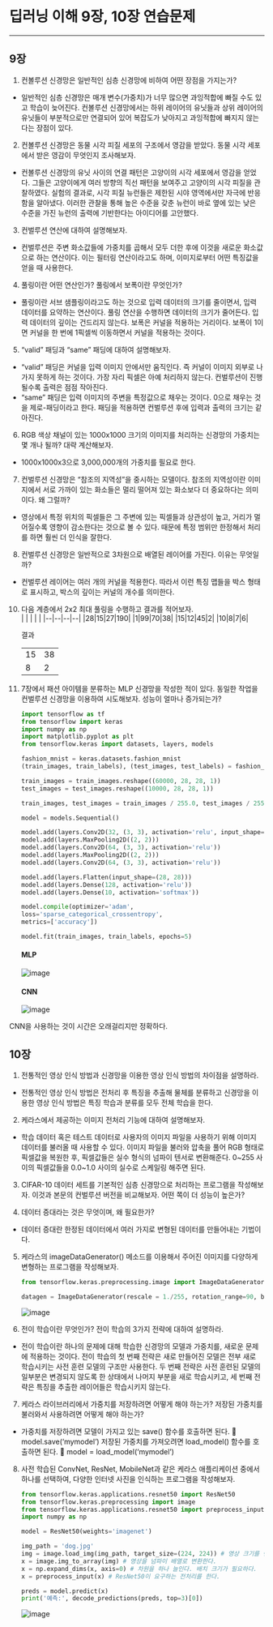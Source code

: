 # 딥러닝 이해 9장, 10장 연습문제

---

## 9장

1. 컨볼루션 신경망은 일반적인 심층 신경망에 비하여 어떤 장점을 가지는가?

- 일반적인 심층 신경망은 매개 변수(가중치)가 너무 많으면 과잉적합에 빠질 수도 있고 학습이 늦어진다. 컨볼루션 신경망에서는 하위 레이어의 유닛들과 상위 레이어의 유닛들이 부분적으로만 연결되어 있어 복잡도가 낮아지고 과잉적합에 빠지지 않는다는 장점이 있다.

2. 컨볼루션 신경망은 동물 시각 피질 세포의 구조에서 영감을 받았다. 동물 시각 세포에서 받은 영감이 무엇인지 조사해보자.

- 컨볼루션 신경망의 유닛 사이의 연결 패턴은 고양이의 시각 세포에서 영감을 얻었다. 그들은 고양이에게 여러 방향의 직선 패턴을 보여주고 고양이의 시각 피질을 관찰하였다. 실험의 결과로, 시각 피질 뉴런들은 제한된 시야 영역에서만 자극에 반응함을 알아냈다. 이러한 관찰을 통해 높은 수준을 갖춘 뉴런이 바로 옆에 있는 낮은 수준을 가진 뉴런의 출력에 기반한다는 아이디어를 고안했다.

3. 컨벌루션 연산에 대하여 설명해보자.

- 컨벌루션은 주변 화소값들에 가중치를 곱해서 모두 더한 후에 이것을 새로운 화소값으로 하는 연산이다. 이는 필터링 연산이라고도 하며, 이미지로부터 어떤 특징값을 얻을 때 사용한다.

4. 풀링이란 어떤 연산인가? 풀링에서 보폭이란 무엇인가?

- 풀링이란 서브 샘플링이라고도 하는 것으로 입력 데이터의 크기를 줄이면서, 입력 데이터를 요약하는 연산이다. 풀링 연산을 수행하면 데이터의 크기가 줄어든다. 입력 데이터의 깊이는 건드리지 않는다. 보폭은 커널을 적용하는 거리이다. 보폭이 1이면 커널을 한 번에 1픽셀씩 이동하면서 커널을 적용하는 것이다.

5. “valid” 패딩과 “same” 패딩에 대하여 설명해보자.

- “valid” 패딩은 커널을 입력 이미지 안에서만 움직인다. 즉 커널이 이미지 외부로 나가지 못하게 하는 것이다. 가장 자리 픽셀은 아예 처리하지 않는다. 컨벌루션이 진행될수록 출력은 점점 작아진다.
- “same” 패딩은 입력 이미지의 주변을 특정값으로 채우는 것이다. 0으로 채우는 것을 제로-패딩이라고 한다. 패딩을 적용하면 컨벌루션 후에 입력과 출력의 크기는 같아진다.

6. RGB 색상 채널이 있는 1000x1000 크기의 이미지를 처리하는 신경망의 가중치는 몇 개나 될까? 대략 계산해보자.

- 1000x1000x3으로 3,000,000개의 가중치를 필요로 한다.

7. 컨벌루션 신경망은 “참조의 지역성”을 중시하는 모델이다. 참조의 지역성이란 이미지에서 서로 가까이 있는 화소들은 멀리 떨어져 있는 화소보다 더 중요하다는 의미이다. 왜 그럴까?

- 영상에서 특정 위치의 픽셀들은 그 주변에 있는 픽셀들과 상관성이 높고, 거리가 멀어질수록 영향이 감소한다는 것으로 볼 수 있다. 때문에 특정 범위만 한정해서 처리를 하면 훨씬 더 인식을 잘한다.

8. 컨벌루션 신경망은 일반적으로 3차원으로 배열된 레이어를 가진다. 이유는 무엇일까?

- 컨벌루션 레이어는 여러 개의 커널을 적용한다. 따라서 이런 특징 맵들을 박스 형태로 표시하고, 박스의 깊이는 커널의 개수를 의미한다.

10. 다음 계층에서 2x2 최대 풀링을 수행하고 결과를 적어보자.  
    | | | | |
    |--|--|--|--|
    |28|15|27|190|
    |1|99|70|38|
    |15|12|45|2|
    |10|8|7|6|

    결과

    |     |     |
    | --- | --- |
    | 15  | 38  |
    | 8   | 2   |

11. 7장에서 패션 아이템을 분류하는 MLP 신경망을 작성한 적이 있다. 동일한 작업을 컨벌루션 신경망을 이용하여 시도해보자. 성능이 얼마나 증가되는가?

    ```python
    import tensorflow as tf
    from tensorflow import keras
    import numpy as np
    import matplotlib.pyplot as plt
    from tensorflow.keras import datasets, layers, models

    fashion_mnist = keras.datasets.fashion_mnist
    (train_images, train_labels), (test_images, test_labels) = fashion_mnist.load_data()

    train_images = train_images.reshape((60000, 28, 28, 1))
    test_images = test_images.reshape((10000, 28, 28, 1))

    train_images, test_images = train_images / 255.0, test_images / 255.0

    model = models.Sequential()

    model.add(layers.Conv2D(32, (3, 3), activation='relu', input_shape=(28, 28, 1)))
    model.add(layers.MaxPooling2D((2, 2)))
    model.add(layers.Conv2D(64, (3, 3), activation='relu'))
    model.add(layers.MaxPooling2D((2, 2)))
    model.add(layers.Conv2D(64, (3, 3), activation='relu'))

    model.add(layers.Flatten(input_shape=(28, 28)))
    model.add(layers.Dense(128, activation='relu'))
    model.add(layers.Dense(10, activation='softmax'))

    model.compile(optimizer='adam',
    loss='sparse_categorical_crossentropy',
    metrics=['accuracy'])

    model.fit(train_images, train_labels, epochs=5)
    ```

    #### MLP

    ![image](https://user-images.githubusercontent.com/76952602/143684455-8dea0480-8233-45bb-982c-a5fb3af2eb51.png)

    #### CNN

    ![image](https://user-images.githubusercontent.com/76952602/143684464-3f69ce92-561b-417c-86a6-0197909ef420.png)

CNN을 사용하는 것이 시간은 오래걸리지만 정확하다.

## 10장

1. 전통적인 영상 인식 방법과 신경망을 이용한 영상 인식 방법의 차이점을 설명하라.

- 전통적인 영상 인식 방법은 전처리 후 특징을 추출해 물체를 분류하고 신경망을 이용한 영상 인식 방법은 특징 학습과 분류를 모두 전체 학습을 한다.

2. 케라스에서 제공하는 이미지 전처리 기능에 대하여 설명해보자.

- 학습 데이터 혹은 테스트 데이터로 사용자의 이미지 파일을 사용하기 위해 이미지 데이터를 불러올 때 사용할 수 있다. 이미지 파일을 불러와 압축을 풀어 RGB 형태로 픽셀값을 복원한 후, 픽셀값들은 실수 형식의 넘파이 텐서로 변환해준다. 0~255 사이의 픽셀값들을 0.0~1.0 사이의 실수로 스케일링 해주면 된다.

3. CIFAR-10 데이터 세트를 기본적인 심층 신경망으로 처리하는 프로그램을 작성해보자. 이것과 본문의 컨벌루션 버전을 비교해보자. 어떤 쪽이 더 성능이 높은가?

4. 데이터 증대라는 것은 무엇이며, 왜 필요한가?

- 데이터 증대란 한정된 데이터에서 여러 가지로 변형된 데이터를 만들어내는 기법이다.

5. 케라스의 imageDataGenerator() 메소드를 이용해서 주어진 이미지를 다양하게 변형하는 프로그램을 작성해보자.

   ```python
   from tensorflow.keras.preprocessing.image import ImageDataGenerator

   datagen = ImageDataGenerator(rescale = 1./255, rotation_range=90, brightness_range=[0.8, 1.0], width_shift_range=0.2, zoom_range=[0.8, 1.2], height_shift_range=0.2)
   ```

   ![image](https://user-images.githubusercontent.com/76952602/143684501-b5459728-3500-45f3-8fe2-864f1e49bf1b.png)

6. 전이 학습이란 무엇인가? 전이 학습의 3가지 전략에 대하여 설명하라.

- 전이 학습이란 하나의 문제에 대해 학습한 신경망의 모델과 가중치를, 새로운 문제에 적용하는 것이다. 전이 학습의 첫 번째 전략은 새로 만들어진 모델은 전부 새로 학습시키는 사전 훈련 모델의 구조만 사용한다. 두 번째 전략은 사전 훈련된 모델의 일부분은 변경되지 않도록 한 상태에서 나머지 부분을 새로 학습시키고, 세 번째 전략은 특징을 추출한 레이어들은 학습시키지 않는다.

7. 케라스 라이브러리에서 가중치를 저장하려면 어떻게 해야 하는가? 저장된 가중치를 불러와서 사용하려면 어떻게 해야 하는가?

- 가중치를 저장하려면 모델이 가지고 있는 save() 함수를 호출하면 된다.  model.save(‘mymodel’)
  저장된 가중치를 가져오려면 load_model() 함수를 호출하면 된다.  model = load_model(‘mymodel’)

8. 사전 학습된 ConvNet, ResNet, MobileNet과 같은 케라스 애플리케이션 중에서 하나를 선택하여, 다양한 인터넷 사진을 인식하는 프로그램을 작성해보자.

   ```python
   from tensorflow.keras.applications.resnet50 import ResNet50
   from tensorflow.keras.preprocessing import image
   from tensorflow.keras.applications.resnet50 import preprocess_input, decode_predictions
   import numpy as np

   model = ResNet50(weights='imagenet')

   img_path = 'dog.jpg'
   img = image.load_img(img_path, target_size=(224, 224)) # 영상 크기를 변경하고 적재한다.
   x = image.img_to_array(img) # 영상을 넘파이 배열로 변환한다.
   x = np.expand_dims(x, axis=0) # 차원을 하나 늘인다. 배치 크기가 필요하다.
   x = preprocess_input(x) # ResNet50이 요구하는 전처리를 한다.

   preds = model.predict(x)
   print('예측:', decode_predictions(preds, top=3)[0])
   ```

   ![image](https://user-images.githubusercontent.com/76952602/143684606-d38fc7b0-fc46-4e75-8f02-96b1f5853272.png)
